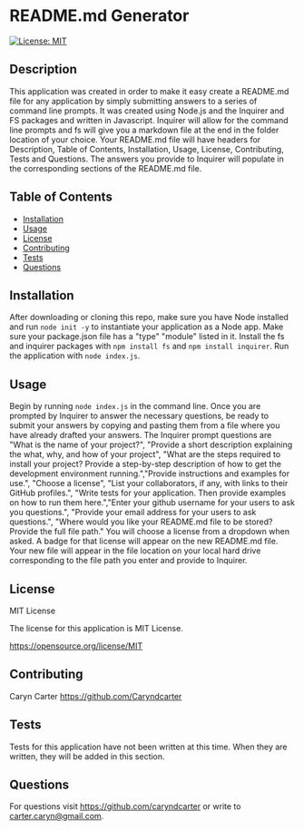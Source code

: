 # README.md Generator
[![License: MIT](https://img.shields.io/badge/License-MIT-yellow.svg)](https://opensource.org/licenses/MIT)

## Description

This application was created in order to make it easy create a README.md file for any application by simply submitting answers to a series of command line prompts.  It was created using Node.js and the Inquirer and FS packages and written in Javascript.  Inquirer will allow for the command line prompts and fs will give you a markdown file at the end in the folder location of your choice.  Your README.md file will have headers for Description, Table of Contents, Installation, Usage, License, Contributing, Tests and Questions.  The answers you provide to Inquirer will populate in the corresponding sections of the README.md file.  

## Table of Contents
- [Installation](#installation)
- [Usage](#usage)
- [License](#license)
- [Contributing](#contributing)
- [Tests](#tests)
- [Questions](#questions)

## Installation

After downloading or cloning this repo, make sure you have Node installed and run ``node init -y`` to instantiate your application as a Node app.  Make sure your package.json file has a "type" "module" listed in it.  Install the fs and inquirer packages with ``npm install fs`` and ``npm install inquirer``.  Run the application with ``node index.js``. 

## Usage

Begin by running ``node index.js`` in the command line. Once you are prompted by Inquirer to answer the necessary questions, be ready to submit your answers by copying and pasting them from a file where you have already drafted your answers.  The Inquirer prompt questions are "What is the name of your project?", "Provide a short description explaining the what, why, and how of your project", "What are the steps required to install your project? Provide a step-by-step description of how to get the development environment running.","Provide instructions and examples for use.", "Choose a license", "List your collaborators, if any, with links to their GitHub profiles.", "Write tests for your application. Then provide examples on how to run them here.","Enter your github username for your users to ask you questions.", "Provide your email address for your users to ask questions.", "Where would you like your README.md file to be stored? Provide the full file path."  You will choose a license from a dropdown when asked.  A badge for that license will appear on the new README.md file.  Your new file will appear in the file location on your local hard drive corresponding to the file path you enter and provide to Inquirer.  

## License

MIT License

The license for this application is MIT License.

https://opensource.org/license/MIT

## Contributing

Caryn Carter https://github.com/Caryndcarter 

## Tests

Tests for this application have not been written at this time.  When they are written, they will be added in this section.

## Questions

For questions visit https://github.com/caryndcarter or write to carter.caryn@gmail.com.